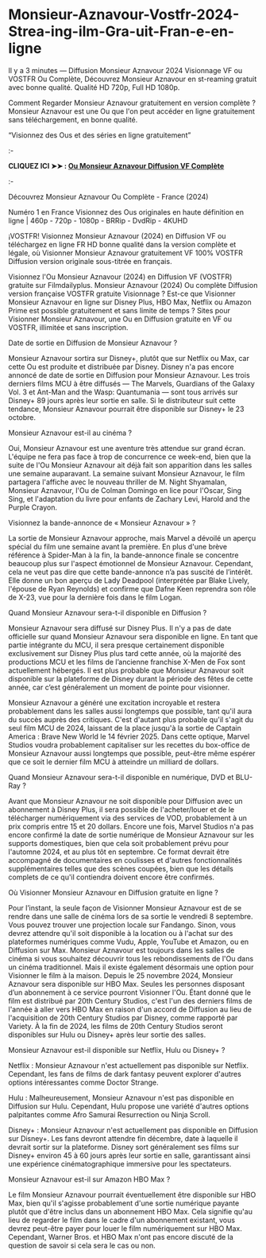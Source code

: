 # Monsieur-Aznavour-Vostfr-2024-Strea-ing-ilm-Gra-uit-Fran-e-en-ligne
Il y a 3 minutes — Diffusion Monsieur Aznavour 2024 Visionnage VF ou VOSTFR Ou Complète, Découvrez Monsieur Aznavour en st-reaming gratuit avec bonne qualité. Qualité HD 720p, Full HD 1080p.

Comment Regarder Monsieur Aznavour gratuitement en version complète ? Monsieur Aznavour est une Ou que l'on peut accéder en ligne gratuitement sans téléchargement, en bonne qualité.

“Visionnez des Ous et des séries en ligne gratuitement”

:-

**CLIQUEZ ICI ➤➤ : [Ou Monsieur Aznavour Diffusion VF Complète](https://t.co/3JEUkPrP7o)**

:-

Découvrez Monsieur Aznavour Ou Complète - France (2024)

Numéro 1 en France Visionnez des Ous originales en haute définition en ligne | 460p - 720p - 1080p - BRRip - DvdRip - 4KUHD

¡VOSTFR! Visionnez Monsieur Aznavour (2024) en Diffusion VF ou téléchargez en ligne FR HD bonne qualité dans la version complète et légale, où Visionner Monsieur Aznavour gratuitement VF 100% VOSTFR Diffusion version originale sous-titrée en français.

Visionnez l'Ou Monsieur Aznavour (2024) en Diffusion VF (VOSTFR) gratuite sur Filmdailyplus. Monsieur Aznavour (2024) Ou complète Diffusion version française VOSTFR gratuite Visionnage ? Est-ce que Visionner Monsieur Aznavour en ligne sur Disney Plus, HBO Max, Netflix ou Amazon Prime est possible gratuitement et sans limite de temps ? Sites pour Visionner Monsieur Aznavour, une Ou en Diffusion gratuite en VF ou VOSTFR, illimitée et sans inscription.

Date de sortie en Diffusion de Monsieur Aznavour ?

Monsieur Aznavour sortira sur Disney+, plutôt que sur Netflix ou Max, car cette Ou est produite et distribuée par Disney. Disney n'a pas encore annoncé de date de sortie en Diffusion pour Monsieur Aznavour. Les trois derniers films MCU à être diffusés — The Marvels, Guardians of the Galaxy Vol. 3 et Ant-Man and the Wasp: Quantumania — sont tous arrivés sur Disney+ 89 jours après leur sortie en salle. Si le distributeur suit cette tendance, Monsieur Aznavour pourrait être disponible sur Disney+ le 23 octobre.

Monsieur Aznavour est-il au cinéma ?

Oui, Monsieur Aznavour est une aventure très attendue sur grand écran. L'équipe ne fera pas face à trop de concurrence ce week-end, bien que la suite de l'Ou Monsieur Aznavour ait déjà fait son apparition dans les salles une semaine auparavant. La semaine suivant Monsieur Aznavour, le film partagera l'affiche avec le nouveau thriller de M. Night Shyamalan, Monsieur Aznavour, l'Ou de Colman Domingo en lice pour l'Oscar, Sing Sing, et l'adaptation du livre pour enfants de Zachary Levi, Harold and the Purple Crayon.

Visionnez la bande-annonce de « Monsieur Aznavour » ?

La sortie de Monsieur Aznavour approche, mais Marvel a dévoilé un aperçu spécial du film une semaine avant la première. En plus d'une brève référence à Spider-Man à la fin, la bande-annonce finale se concentre beaucoup plus sur l'aspect émotionnel de Monsieur Aznavour. Cependant, cela ne veut pas dire que cette bande-annonce n’a pas suscité de l’intérêt. Elle donne un bon aperçu de Lady Deadpool (interprétée par Blake Lively, l'épouse de Ryan Reynolds) et confirme que Dafne Keen reprendra son rôle de X-23, vue pour la dernière fois dans le film Logan.

Quand Monsieur Aznavour sera-t-il disponible en Diffusion ?

Monsieur Aznavour sera diffusé sur Disney Plus. Il n'y a pas de date officielle sur quand Monsieur Aznavour sera disponible en ligne. En tant que partie intégrante du MCU, il sera presque certainement disponible exclusivement sur Disney Plus plus tard cette année, où la majorité des productions MCU et les films de l’ancienne franchise X-Men de Fox sont actuellement hébergés. Il est plus probable que Monsieur Aznavour soit disponible sur la plateforme de Disney durant la période des fêtes de cette année, car c’est généralement un moment de pointe pour visionner.

Monsieur Aznavour a généré une excitation incroyable et restera probablement dans les salles aussi longtemps que possible, tant qu'il aura du succès auprès des critiques. C'est d'autant plus probable qu'il s'agit du seul film MCU de 2024, laissant de la place jusqu'à la sortie de Captain America : Brave New World le 14 février 2025. Dans cette optique, Marvel Studios voudra probablement capitaliser sur les recettes du box-office de Monsieur Aznavour aussi longtemps que possible, peut-être même espérer que ce soit le dernier film MCU à atteindre un milliard de dollars.

Quand Monsieur Aznavour sera-t-il disponible en numérique, DVD et BLU-Ray ?

Avant que Monsieur Aznavour ne soit disponible pour Diffusion avec un abonnement à Disney Plus, il sera possible de l'acheter/louer et de le télécharger numériquement via des services de VOD, probablement à un prix compris entre 15 et 20 dollars. Encore une fois, Marvel Studios n'a pas encore confirmé la date de sortie numérique de Monsieur Aznavour sur les supports domestiques, bien que cela soit probablement prévu pour l'automne 2024, et au plus tôt en septembre. Ce format devrait être accompagné de documentaires en coulisses et d'autres fonctionnalités supplémentaires telles que des scènes coupées, bien que les détails complets de ce qu'il contiendra doivent encore être confirmés.

Où Visionner Monsieur Aznavour en Diffusion gratuite en ligne ?

Pour l’instant, la seule façon de Visionner Monsieur Aznavour est de se rendre dans une salle de cinéma lors de sa sortie le vendredi 8 septembre. Vous pouvez trouver une projection locale sur Fandango. Sinon, vous devrez attendre qu'il soit disponible à la location ou à l'achat sur des plateformes numériques comme Vudu, Apple, YouTube et Amazon, ou en Diffusion sur Max. Monsieur Aznavour est toujours dans les salles de cinéma si vous souhaitez découvrir tous les rebondissements de l'Ou dans un cinéma traditionnel. Mais il existe également désormais une option pour Visionner le film à la maison. Depuis le 25 novembre 2024, Monsieur Aznavour sera disponible sur HBO Max. Seules les personnes disposant d’un abonnement à ce service pourront Visionner l'Ou. Étant donné que le film est distribué par 20th Century Studios, c'est l'un des derniers films de l'année à aller vers HBO Max en raison d'un accord de Diffusion au lieu de l'acquisition de 20th Century Studios par Disney, comme rapporté par Variety. À la fin de 2024, les films de 20th Century Studios seront disponibles sur Hulu ou Disney+ après leur sortie des salles.

Monsieur Aznavour est-il disponible sur Netflix, Hulu ou Disney+ ?

Netflix : Monsieur Aznavour n'est actuellement pas disponible sur Netflix. Cependant, les fans de films de dark fantasy peuvent explorer d'autres options intéressantes comme Doctor Strange.

Hulu : Malheureusement, Monsieur Aznavour n'est pas disponible en Diffusion sur Hulu. Cependant, Hulu propose une variété d'autres options palpitantes comme Afro Samurai Resurrection ou Ninja Scroll.

Disney+ : Monsieur Aznavour n'est actuellement pas disponible en Diffusion sur Disney+. Les fans devront attendre fin décembre, date à laquelle il devrait sortir sur la plateforme. Disney sort généralement ses films sur Disney+ environ 45 à 60 jours après leur sortie en salle, garantissant ainsi une expérience cinématographique immersive pour les spectateurs.

Monsieur Aznavour est-il sur Amazon HBO Max ?

Le film Monsieur Aznavour pourrait éventuellement être disponible sur HBO Max, bien qu'il s'agisse probablement d'une sortie numérique payante plutôt que d'être inclus dans un abonnement HBO Max. Cela signifie qu'au lieu de regarder le film dans le cadre d'un abonnement existant, vous devrez peut-être payer pour louer le film numériquement sur HBO Max. Cependant, Warner Bros. et HBO Max n'ont pas encore discuté de la question de savoir si cela sera le cas ou non.

